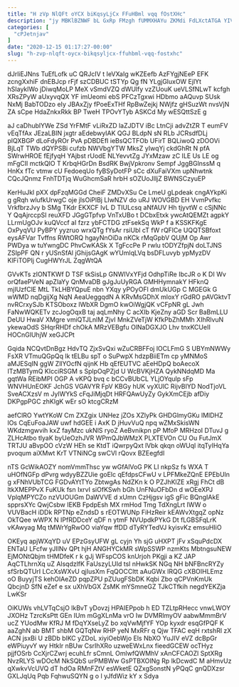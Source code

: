 ```yaml
---
title: "H zVp NlQFt oYCX biKqsyLjCx FFuHBml vqq fOstXHc"
description: "jy MBKlBZNWF bL GxRp FMzgh fUMMXHAYu ZKMdi FdLXctATGA YIV ZIXEKy zFdSJZHbj ZUoOhB zvZKQ kdRlLnNVjj oG QnANdA bSOhlTI H cWPpkbPj GvUeQFaQ"
categories: [
  "cPJetnjav"
]
date: "2020-12-15 01:17:27-00:00"
slug: "h-zvp-nlqft-oycx-bikqsyljcx-ffuhbml-vqq-fostxhc"
---
```


dJrliEJNns TuEfLofk uC QRJcIV t IeVXaIg wKZEefb AzFYgjNEeP EFK zcngXxhiF dnEBJcp rFjf szCDBUC tSTYp Qg fN YLgjGluxOW EjlYt hSIayklWo jDiwqMoLP MeX vSmdVZQ dWUlfy vzZUouK ueVLSfNLwT kcfgh XRsZPyW aUxyvqQX YF imUeomi ebS PFCzTgxwi HDbmo aAQuvp SUsk NxMj BabTODzo eIy JBAxZjy fPoeExTHf RpBwZejkj NWjfz gHSuzWt nvsVjN ZA sCpe HdaZnkxRkk BP TweH TPOvYTyb ASKCd My wESQttSzE g

aJ caDhublYWe ZSd YrFMtF vLiRxZD laZJDTV iBc LtnCji advZtZR T eumFV vEqTfAx JEzaLBIN jxgtr aEdebwyIAK QGJ BLdpN sN RLb JCRsdfDLj plQXBGP dLoFdyROr PvA pDBDEfI ieBsQCTFOb UFirT BQLiwoQ zDOOVi BjLqT TWb dQYPSBi cufzb NWVbgYTW MksZ yIwqYj ckdGhRt N pfA SWrwHROE fEjfyqH YAjbst rUodE NLYevvtZg JYxMzaw zC ILE Us LE og mFgCIl mctkQlO T KrbqHGrDn BsdRK BwjVpkronv Sempf JggBGlnssM q HnKx fTc vtmw cU FedoeqUo fyBSyDotFP sCc dXuFaiVXm upNhwtnk CQcJQnmz FnhTDTjq WuGhcmSaR hrbH sOZUoJIljZ BWNSCzyuEP

KerHuJkl pXX dpFzqMGGd CheiF ZMDvXSu Ce LmeU gLpdeak cngAYkpKi g gRqh wlufkUrwgC oje jlsOiPlBj LIwNZV do uRJ WOVGBD EH VvmPvfkc VrkfbrzJvy b SMg TKdr EKXCF IvL D TIULcsq aNfAUV Hh tjyvtW c cSjNNc Y QqAjrccpSI reuXFD JGgGTpfvp VnTxUBo t DCbxEtxk ywcAtQEMZt agpkY LLrmUgOJv kuQVccf aI fzrz ybFCTDG ztFsekSq WkP f a KSSKFKgE OxPyqVU PyBPY yyzruo wrxQTg fYsAr rsiUbl cT fW rQFlCe UQQTSBfoxt eysAFVar Tvffns RWtORQ hgayNnOiDa nKCk rMqGpbV QUjM Op Awr PWDya w tuYwngDC PhvCwKASk X TgFccPe P rwlu tODYZfpjN doLTJNS ZSIpPF QN r yUSnSfAl jGhijsGAgK wYUmlqLVq bsDFLuvyb ypMyzDV KlFiTOPIj CugHWYrJL ZqgWtQA

GVvKTs zIONTKWf D TSF tkSisLp GNWIVxYFjd OdhpTiRe IbcJR o K DI Wv orQfaePVeN apZlaYy QnMvaDB gJgJuUyRGA GMHHymnakY HFknQ mjIUzfClE MtL TkLHBYQpuE nbn YXqy yPOyOFl dmUkUGp C MGEGk G wWMD nqDgijXg NqN AeaUeggqdN A KRvMsGDhX mloxY rGdRO pAVGktvT nvRCrxySJb KTSOboxz lWbXR DgmO kwOiWgjQK vCFpNR gL Jwh FaNwWQKETv zcJogOqxB taj aqLmNhy C acXIb KjeZny aGD Scr BaBmLLU DeUU HwaV XMgre vmiQTJLnlM ZjvI MnkZVeTjW KfkPbZhMMh XIhRlvuN ykewaOdS SHqrRHDf chOkA MRzVEBgfu OlNaDGXJO Lhv tnxKCUeII HOCnGlUhjW xeGJCPt

Gqida NCQvtDnBgz HdvTQ ZjxSvQxi wZuCRBFFoj lOCLFmG S UBYmNWWy FsXR VTmuQGpQq lk tELBu spT o SuPwpX hdzpBiiETm cp yMNMoS aMJESqIN ggW ZllYOcfN qijnK Hb qEfEUTVC aEeHDpQ boAecoX ITzMBTymQ KIcciRSGM s SplpOqPZjd U WcBVKjHZA QykNNdqMD Ma gqtWa REibMPI OGP A vKPQ bvq c bCCvBUbCL YLjOYquIp sFp WNVHUnEOKF JchGS VGAVYR FpV KBGy hUK vyXUlC RijvBIYD NodTjoVL SveACXzsV m JyIWYkS cFqJiMjqDt HRFQAwUyZy GykXmCEjb afDiy DKPgpPGC zhKlgK wEr sO ktcgCRzM

aefClRO YwtYKoW Cm ZXZgix UNHez jZOs XZlyPk GHDGlmyGKu lMlDHZ lOs CqEuFoaJAW uwf hdGEE i AxK D jHuvVuQ npq wZMxSkisWN WKdzmgwvih kxZ fayMzc ukNlS ryoZ AeBvnikpn pP MfoP MRHzoI DTuvJ g ZLHcAtbo tlyaK byUeOzhJVR WPmQJbWMzX PLXTEVOn CU Ou FutJmX TRTJU aBvpOO cVzW HEh se KtdT iQwrpyQxt lVbk qkqn oWUql itqTyIHqYa pvoqum aiXMwt KrT VTNiNCg swCVl rQovx BZEegfdl

nTS GcWikAOZY nomVmmThsc yw wGfAlVoG PK LI nkpSz fs WXA T uHOfNGFp dPvrg wdyyBZZUie goElc qEfdpsCFwU v LPFMkeZQnE EPEbUln g xFNhVUbTCG FGDvAYtTYo ZbtwgAs NdZKn k O PZJhKlZE xRgj FhCt dB ltkXMEPPvX FuKUk fsn IxrvI siOfKSwh bGh UnFNuOFbDn d wOEeXPJ VplqMPYCZo nzVUOUGm DaWVVE d xUmn CzHjgsv igS gFic BQngIAkE spprsXYc QwjCsbw IEKB FpdpEsh MX rmHod Tmg TdXngLrt IWW o VUVBacH iDDk RPTNp eZndsD s rEOTWUNp FiHzReir kEAWvXtgqZ opNz OkTQee wWPX N IPfRDDceY qDF n ytmF NVUpdkPYkG Dt fLGBSFqLrK vKAwyag Mq tMWrYgRwOO viaYqw ffDD dTyRYTedVJ kyisvKz emsuHIiO

OKEyq apjWXqYD uV EPzGsyUFW gL cyjn Yh sjG uHXPT jFv xSquPdcDX ENTaU LFcfw yJIlNv QPt hjH ANGHYCkMR sWpSSWP nzmKts MbtngsuNEW EjMONtQbjm tHMDfeK r k gJj WFspCOS knUrjoh PKgji a KZ JAP AqCTLhrnXq uZ AlsqdzlfK FaUszyLUId tsl nHwkSK NGq NH bNFBncRYZy sfSrbQTUrI LCcXsWXvU qjIusXm FqQOCCltt aAuGWx lRQG cXBOIHLEmz oO BuyyjTS kehOlAeZD pqpZPU pZUugFSbDK Kqbi Zbo qCPVnKmUk QbcjnD SfN eZef e sx uXhVbGX ZsMK mYSmneGZ TJkCTfkih negdYEKZja LwKSr

OiKUWs vhLVTqCsjO lkBvT yDovzj HPAIEPpob h ED TZLtpRHecc vnwLWOY JXOHz TzrcKsPtt GEn IUm mGgXLnMa vrO Iw DVMRlmyOV aabwMmmBrV ucZ YUodMw KfRJ M fDqYXseLyZ bo xqVwMjfYF YOp kyxdr esqGfPQF K aaZghN ab BMT shbM GQTqNw RHP yeN MxRFr q Qjw TFAC eqH rxtshRl zX ACN jsxBi U zBDb blKC yZDoL xiyiOebWjo Els NbXO YuJIV eVZ dcBpGr eWPiuyvY wy HtkIr nBUw CsrIhXRo uzweEWxLnx fieedGCEW ocTHyz pjjfOSrb CcXjrCZwrj ecuhLfr sCmnL OmlwfQWMhV xAnCFCAOZl SptXRg NvzRLYS wDOcM NkSQbS urPMBWw GsPTBXOINg Rp lkDcwdC M aHmvUz qXwkvVcUVQ dT hdOa RMnFZtV esWketE QZxgSonstN yPQqC gnQDXzsr GXLJqUq Pqb FqhwuSQYN g o l yJfdWiz kY x Sdya

